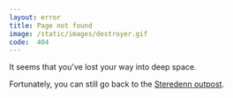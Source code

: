 ```yaml
---
layout: error
title: Page not found
image: /static/images/destroyer.gif
code:  404
---
```


It seems that you've lost your way into deep space.

Fortunately, you can still go back to the [Steredenn outpost](/).
